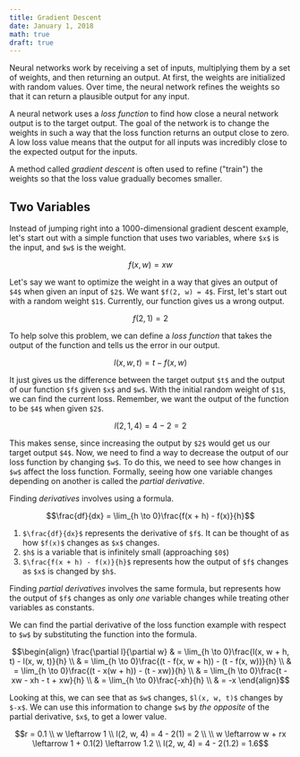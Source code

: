 ```yaml
---
title: Gradient Descent
date: January 1, 2018
math: true
draft: true
---
```


Neural networks work by receiving a set of inputs, multiplying them by a set of weights, and then returning an output. At first, the weights are initialized with random values. Over time, the neural network refines the weights so that it can return a plausible output for any input.

A neural network uses a _loss function_ to find how close a neural network output is to the target output. The goal of the network is to change the weights in such a way that the loss function returns an output close to zero. A low loss value means that the output for all inputs was incredibly close to the expected output for the inputs.

A method called _gradient descent_ is often used to refine ("train") the weights so that the loss value gradually becomes smaller.

## Two Variables

Instead of jumping right into a 1000-dimensional gradient descent example, let's start out with a simple function that uses two variables, where `$x$` is the input, and `$w$` is the weight.

```math
f(x, w) = xw
```

Let's say we want to optimize the weight in a way that gives an output of `$4$` when given an input of `$2$`. We want `$f(2, w) = 4$`. First, let's start out with a random weight `$1$`. Currently, our function gives us a wrong output.

```math
f(2, 1) = 2
```

To help solve this problem, we can define a _loss function_ that takes the output of the function and tells us the error in our output.

```math
l(x, w, t) = t - f(x, w)
```

It just gives us the difference between the target output `$t$` and the output of our function `$f$` given `$x$` and `$w$`. With the initial random weight of `$1$`, we can find the current loss. Remember, we want the output of the function to be `$4$` when given `$2$`.

```math
l(2, 1, 4) = 4 - 2 = 2
```

This makes sense, since increasing the output by `$2$` would get us our target output `$4$`. Now, we need to find a way to decrease the output of our loss function by changing `$w$`. To do this, we need to see how changes in `$w$` affect the loss function. Formally, seeing how one variable changes depending on another is called the _partial derivative_.

Finding _derivatives_ involves using a formula.

```math
\frac{df}{dx} = \lim_{h \to 0}\frac{f(x + h) - f(x)}{h}
```

1. `$\frac{df}{dx}$` represents the derivative of `$f$`. It can be thought of as how `$f(x)$` changes as `$x$` changes.
2. `$h$` is a variable that is infinitely small (approaching `$0$`)
3. `$\frac{f(x + h) - f(x)}{h}$` represents how the output of `$f$` changes as `$x$` is changed by `$h$`.

Finding _partial derivatives_ involves the same formula, but represents how the output of `$f$` changes as only _one_ variable changes while treating other variables as constants.

We can find the partial derivative of the loss function example with respect to `$w$` by substituting the function into the formula.

```math
\begin{align}
  \frac{\partial l}{\partial w} & = \lim_{h \to 0}\frac{l(x, w + h, t) - l(x, w, t)}{h} \\
  & = \lim_{h \to 0}\frac{(t - f(x, w + h)) - (t - f(x, w))}{h} \\
  & = \lim_{h \to 0}\frac{(t - x(w + h)) - (t - xw)}{h} \\
  & = \lim_{h \to 0}\frac{t - xw - xh - t + xw}{h} \\
  & = \lim_{h \to 0}\frac{-xh}{h} \\
  & = -x
\end{align}
```

Looking at this, we can see that as `$w$` changes, `$l(x, w, t)$` changes by `$-x$`. We can use this information to change `$w$` by _the opposite_ of the partial derivative, `$x$`, to get a lower value.

```math
r = 0.1 \\
w \leftarrow 1 \\
l(2, w, 4) = 4 - 2(1) = 2 \\
\\
w \leftarrow w + rx \leftarrow 1 + 0.1(2) \leftarrow 1.2 \\
l(2, w, 4) = 4 - 2(1.2) = 1.6
```
